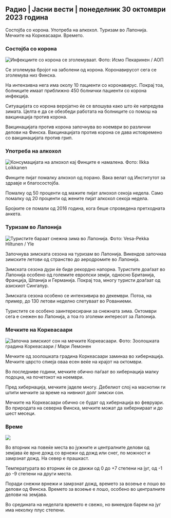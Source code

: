 ## Радио \| Јасни вести \| понеделник 30 октомври 2023 година

Состојба со корона. Употреба на алкохол. Туризам во Лапонија. Мечките на Коркеасаари. Времето.

### Состојба со корона

![Инфекциите со корона се зголемуваат. Фото: Исмо Пекаринен / АОП](https://images.cdn.yle.fi/image/upload/c_crop,h_1992,w_3543,x_0,y_232/ar_1.777777777777777,c_fill,g_57,w_1.q_auto:eco/f_auto/fl_lossy/v1698673937/39-1193332653fb40a9c4a2)

Се зголемува бројот на заболени од корона. Коронавирусот сега се зголемува низ Финска.

На интензивна нега има околу 10 пациенти со коронавирус. Покрај тоа, болниците имаат приближно 450 болнички пациенти со корона инфекција.

Ситуацијата со корона веројатно ќе се влошува како што ќе напредува зимата. Целта е да се обезбеди работата на болниците со помош на вакцинација против корона.

Вакцинацијата против корона започнува во ноември во различни делови на Финска. Вакцинацијата против корона се дава истовремено со вакцинацијата против грип.

### Употреба на алкохол

![Консумацијата на алкохол кај Финците е намалена. Фото: Ilkka Loikkanen](https://images.cdn.yle.fi/image/upload/c_crop,h_2160,w_3840,x_0,y_325/ar_1.7777777777777777,c_fill,g_faces,h_pr_1200,h_pr.eco/f_auto/fl_lossy/v1682602904/39-1105424644a7b35b4046)

Финците пијат помалку алкохол од порано. Вака велат од Институтот за здравје и благосостојба.

Помалку од 50 проценти од мажите пијат алкохол секоја недела. Само помалку од 20 проценти од жените пијат алкохол секоја недела.

Бројките се помали од 2016 година, кога беше спроведена претходната анкета.

### Туризам во Лапонија

![Туристите бараат снежна зима во Лапонија. Фото: Vesa-Pekka Hiltunen / Yle](https://images.cdn.yle.fi/image/upload/c_crop,h_3375,w_6000,x_0,y_473/ar_1.777777777777777,c_fill_1270,c_fill_127000/q_auto:eco/f_auto/fl_lossy/v1673250132/39-105687963bbc441bd57b)

Започнува зимската сезона на туризам во Лапонија. Викендов започнаа зимските летови од странство до аеродромите во Лапонија.

Зимската сезона дури ќе биде рекордно напорна. Туристите доаѓаат во Лапонија особено од големите европски земји, односно Британија, Франција, Шпанија и Германија. Покрај тоа, многу туристи доаѓаат од азискиот Сингапур.

Зимската сезона особено се интензивира во декември. Потоа, на пример, до 130 летови неделно слетуваат во Рованиеми.

Туристите се особено заинтересирани за снежната зима. Октомври сега е снежен во Лапонија, а тоа го зголеми интересот за Лапонија.

### Мечките на Коркеасаари

![Започна зимскиот сон на мечките Коркеасаари. Фото: Зоолошката градина Коркеасаари / Мари Лемонен](https://images.cdn.yle.fi/image/upload/c_crop,h_3239,w_5759,x_0,y_0/ar_1.777777777777777,c_fill,g_701,0w_1/q_auto:eco/f_auto/fl_lossy/v1698664391/39-1193141653f687431ff4)

Мечките од зоолошката градина Коркеасаари заминаа во хибернација. Мечките цврсто спиеја оваа есен веќе на крајот на октомври.

Во последниве години, мечките обично паѓаат во хибернација малку подоцна, на почетокот на ноември.

Пред хибернација, мечките јаделе многу. Дебелиот слој на маснотии ги штити мечките за време на нивниот долг зимски сон.

Мечките на Коркеасаари обично се будат од хибернација во февруари. Во природата на северна Финска, мечките можат да хибернираат и до шест месеци.

### Време

![](https://images.cdn.yle.fi/image/upload/c_crop,h_1080,w_1919,x_0,y_0/ar_1.777777777777777,c_fill,g_faces,h_675,w_12.1000d/f_auto/fl_lossy/v1698681609/39-1193390653fd2ed08682)

Во вторник на повеќе места во јужните и централните делови од земјава ќе врне дожд со врнежи од дожд или снег, по можност и замрзнат дожд. На север е прашкаст.

Температурата во вторник ќе се движи од 0 до +7 степени на југ, од -1 до -9 степени на други места.

Поради снежни врнежи и замрзнат дожд, времето за возење е лошо во делови од Финска. Времето за возење е лошо, особено во централните делови на земјава.

Во средината на неделата времето е свежо, но викендов барем на југ има неколку плус степени.